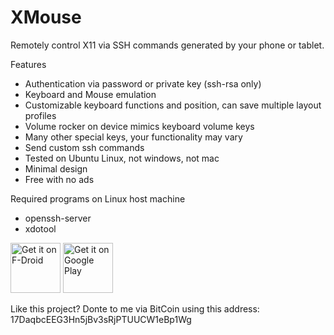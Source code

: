 XMouse
======

Remotely control X11 via SSH commands generated by your phone or tablet.

Features
- Authentication via password or private key (ssh-rsa only)
- Keyboard and Mouse emulation
- Customizable keyboard functions and position, can save multiple layout profiles
- Volume rocker on device mimics keyboard volume keys
- Many other special keys, your functionality may vary
- Send custom ssh commands
- Tested on Ubuntu Linux, not windows, not mac
- Minimal design
- Free with no ads

Required programs on Linux host machine
- openssh-server
- xdotool

[<img src="https://f-droid.org/badge/get-it-on.png"
     alt="Get it on F-Droid"
     height="80">](https://f-droid.org/packages/com.stripe1.xmouse/)
[<img src="https://play.google.com/intl/en_us/badges/images/generic/en-play-badge.png"
     alt="Get it on Google Play"
     height="80">](https://play.google.com/store/apps/details?id=com.stripe1.xmouse)

Like this project? Donte to me via BitCoin using this address: 17DaqbcEEG3Hn5jBv3sRjPTUUCW1eBp1Wg
